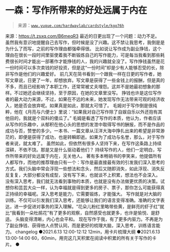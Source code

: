 # 一森：写作所带来的好处远属于内在

> 来源：[`www.yuque.com/hardwaylab/cardstyle/kgo76h`](https://www.yuque.com/hardwaylab/cardstyle/kgo76h)

<ne-quote id="u791f4090" data-lake-id="u791f4090"><ne-p id="591ae079fd22009c6649c4e4e2f4c824" data-lake-id="591ae079fd22009c6649c4e4e2f4c824"><ne-text id="ua6920e57">来源：</ne-text>[<ne-text id="u2db93aee">https://t.zsxq.com/B6meqR3</ne-text>](https://t.zsxq.com/B6meqR3)</ne-p></ne-quote> <ne-p id="5d242bac535672b4d3085ec8ef4358c6" data-lake-id="5d242bac535672b4d3085ec8ef4358c6"><ne-text id="u33932972">最近的日更出现了一个问题：动力不足。</ne-text></ne-p> <ne-p id="b183a17c39d06e4d738ec434bd8b1d22" data-lake-id="b183a17c39d06e4d738ec434bd8b1d22"><ne-text id="u64d9da79">虽然我有意识地提醒自己去写作，但时候是没了兴趣。这不禁让我思考，我倒是是为什么了而写，之前的写作理由都强牵得很。</ne-text></ne-p> <ne-p id="865d8eefaa52bdfb644988a8a757f639" data-lake-id="865d8eefaa52bdfb644988a8a757f639"><ne-text id="ua9af4806">比如说让写作成为副业挣钱，这个理由在很长一段时间里驱使着我不断锻炼自己的写作能力，可是每当我看到那些耗费很长时间才能出一部著作才能挣钱的人，我的兴趣就全没了。写作挣钱虽然是花一份时间可以多次卖钱的好投资，但是这“一份时间”却是少有人能够忍受的长，除非写作是他们的兴趣爱好。</ne-text></ne-p> <ne-p id="c35f47f291af6b32204b744c8b6956cf" data-lake-id="c35f47f291af6b32204b744c8b6956cf"><ne-text id="u4051aa74">前几天在简书看到一个跟我一样在日更的写作者，她写文章说，日更了一年，却想放弃。写文章是获得了一些金钱上的报酬，但是真的不多，而且已经影响了本职工作，还常常被丈夫埋怨。这并不是她最初想象的那样。不过她还会继续坚持，至于原因，在她的文章里没写。</ne-text></ne-p> <ne-p id="77fced0900285a0dd3de9348ce2ce4b7" data-lake-id="77fced0900285a0dd3de9348ce2ce4b7"><ne-text id="u63700316">挣钱也许是这位写作者的最大动力来源，不过，如果在不远的未来，她发现写作无法带来可观的经济收入，她是否会放弃呢。如果真是如此，那就太可惜了。</ne-text></ne-p> <ne-p id="f319adaadeead202a15c32efbc4f2881" data-lake-id="f319adaadeead202a15c32efbc4f2881"><ne-text id="u27131ad5">毛姆对于写作倒是很纯粹，他在《月亮与六便士》里说：“如果我对自己写作除了自娱自乐以外还抱有其他目的，我就是个双料的傻瓜了。”</ne-text></ne-p> <ne-p id="a699882f2f6a3e5dcbd40808c97aafae" data-lake-id="a699882f2f6a3e5dcbd40808c97aafae"><ne-text id="u0536f6cf">毛姆是看透了写作的本质，他认为，作者应该从写作的乐趣中，从郁积在他心头的思想的发泄中取得写书的酬报，而不是作品的成功与否，赞誉的多少。一本书、一篇文章从汪洋大海中挣扎出来的希望是非常渺茫的，即便是获得了成功，也是转瞬即逝。如果为了成功与名誉，那么，对于写作者来说，就太难了。</ne-text></ne-p> <ne-p id="f31897cd07e54326cc4ae67215799cf8" data-lake-id="f31897cd07e54326cc4ae67215799cf8"><ne-text id="u5cb00bee">虽然如此，但依然有很多人坚持下来，在写作这条路上持续深耕，不依不饶。那是又是什么驱动着他们？</ne-text></ne-p> <ne-p id="5722f2be068094284c1a86a2c1789333" data-lake-id="5722f2be068094284c1a86a2c1789333"><ne-text id="u8dc6b2d8">持续写作的人，他们一定明白，写作所带来的好处远属于内在，无关他人。</ne-text></ne-p> <ne-p id="5bfc6fa6e4c387b9561468c396a4ce0b" data-lake-id="5bfc6fa6e4c387b9561468c396a4ce0b"><ne-text id="u8fba40dc">著有多本畅销书的李笑来，他提倡所有人都写作，而他的推荐理由只有一个：写作是最直接最有效的引发我们深入思考的方式。我们头脑中常会浮现一些想法和念头，然后又随即消失，如此浮现、消失反反复复，大部分都没有成型，没有写下来，也就谈不上积累，想法也不会深入。</ne-text></ne-p> <ne-p id="aafaf0b7669c6fe387769b5c7411f6b6" data-lake-id="aafaf0b7669c6fe387769b5c7411f6b6"><ne-text id="ua7b40ca7">没有深入思考，我们就无法看到事物的本质，也就是没有办法做更优质的决策。试想你和芸芸大众一样，认为幸福就是得到更多的房子、票子，那你怎么可能获得真正持续的幸福呢。深入思考是能力，它需要锻炼，才能强大。</ne-text></ne-p> <ne-p id="ba949c4db953ec9a2b12080cd702540c" data-lake-id="ba949c4db953ec9a2b12080cd702540c"><ne-text id="ud5373b07">写作就是对大脑的训练。不仅可以引发我们深入思考，还能够让我们的语言变得准确。准确的文字表达，进一步促进对事务的深入理解。“花朵儿粉红里略带些黄，是鲜亮的虾子红”就比“我看到一朵杜鹃花”有了更多的观察，自然感受也就更多，也许是愉悦、是舒适。</ne-text></ne-p> <ne-p id="fac1ef6c60797ea64500c08b5ee69897" data-lake-id="fac1ef6c60797ea64500c08b5ee69897"><ne-text id="u6c32856f">头脑变得清晰，内心也会平和。</ne-text></ne-p> <ne-p id="ab485c43f16851161a974af9f5c1d73f" data-lake-id="ab485c43f16851161a974af9f5c1d73f"><ne-text id="u5859d3e3">现在写作于我，有了更多内驱力。不再是为了副业挣钱、获得他人点赞认同，而是更好的梳理大脑，深入思考，训练语言能力。</ne-text></ne-p> <ne-h2 id="gRNjB" data-lake-id="gRNjB"><ne-heading-ext><ne-heading-anchor></ne-heading-anchor><ne-heading-fold></ne-heading-fold></ne-heading-ext><ne-heading-content><ne-text id="u4ca390c8">changelog</ne-text></ne-heading-content></ne-h2> <ne-uli><ne-uli-i>●</ne-uli-i><ne-uli-c class="ne-uli-content" id="452c5a053abaada2f4275425df0aedb9" data-lake-id="452c5a053abaada2f4275425df0aedb9"><ne-text id="u38635ac4">2021.6.13 12:00-12:12 12min，用卡片梳理大纲</ne-text></ne-uli-c></ne-uli> <ne-uli><ne-uli-i>●</ne-uli-i><ne-uli-c class="ne-uli-content" id="ec5746c1a6be9c6b3979c97fb3d7029c" data-lake-id="ec5746c1a6be9c6b3979c97fb3d7029c"><ne-text id="ub1fceb9c">2021.6.13 13:00-14:00 60，60min，用完这几天积累在阅读中积累的所有关于写作的卡片。</ne-text></ne-uli-c></ne-uli> <ne-uli><ne-uli-i>●</ne-uli-i></ne-uli>